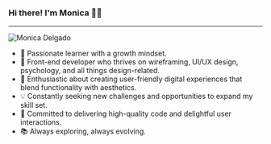  ### Hi there! I'm Monica 👋🏽
___
![Monica Delgado](https://github.com/mnca16/mnca16/assets/70614187/9e92616c-cb12-498e-b118-bcd96cea328c)

- 🌱 Passionate learner with a growth mindset.
- 🚀 Front-end developer who thrives on wireframing, UI/UX design, psychology, and all things design-related.
- 🎨 Enthusiastic about creating user-friendly digital experiences that blend functionality with aesthetics.
- 💡 Constantly seeking new challenges and opportunities to expand my skill set.
- 🌟 Committed to delivering high-quality code and delightful user interactions.
- 📚 Always exploring, always evolving.
